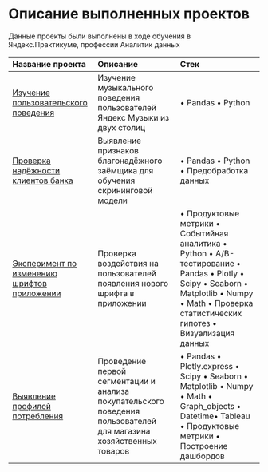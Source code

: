 # Описание выполненных проектов
Данные проекты были выполнены в ходе обучения в Яндекс.Практикуме, профессии Аналитик данных

| Название проекта | Описание | Стек | 
| :---------------------- | :---------------------- | :---------------------- |
| [Изучение пользовательского поведения](https://github.com/savands/Yandex_Practicum_Repository/tree/main/Проект%20Яндекс.Музыка) | Изучение музыкального поведения пользователей Яндекс Музыки из двух столиц| • Pandas • Python |
| [Проверка надёжности клиентов банка](https://github.com/savands/Yandex_Practicum_Repository/tree/main/Проект%20по%20кредитному%20банку) | Выявление признаков благонадёжного заёмщика для обучения скрининговой модели| • Pandas • Python • Предобработка данных|
| [Эксперимент по изменению шрифтов приложении](https://github.com/savands/Yandex_Practicum_Repository/tree/main/Проект%20по%20мобильному%20приложению) | Проверка воздействия на пользователей появления нового шрифта в приложении| • Продуктовые метрики • Событийная аналитика • Python • A/B-тестирование  • Pandas • Plotly • Scipy • Seaborn • Matplotlib       • Numpy • Math • Проверка статистических гипотез • Визуализация данных |
| [Выявление профилей потребления](https://github.com/savands/Yandex_Practicum_Repository/tree/main/Проект%20по%20сегментации%20магазина) | Проведение первой сегментации и анализа покупательского поведения пользователей для магазина хозяйственных товаров| •	Pandas •	Plotly.express •	Scipy •	Seaborn •	Matplotlib •	Numpy •	Math •	Graph_objects              •	Datetime•	Tableau •	Продуктовые метрики •	Построение дашбордов |
